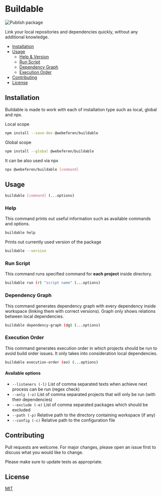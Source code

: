 # Buildable

![Publish package](https://github.com/webeferen/buildable/actions/workflows/publish.yml/badge.svg?branch=main)

Link your local repositories and dependencies quickly, without any additional knowledge.

- [Installation](#installation)
- [Usage](#usage)
  - [Help & Version](#help)
  - [Run Script](#run-script)
  - [Dependency Graph](#dependency-graph)
  - [Execution Order](#execution-order)
- [Contributing](#contributing)
- [License](#license)

## Installation

Buildable is made to work with each of installation type such as local, global and npx.

Local scope

```bash
npm install --save-dev @webeferen/buildable
```

Global scope

```bash
npm install --global @webeferen/buildable
```

It can be also used via npx

```bash
npx @webeferen/buildable [command]
```

## Usage

```bash
buildable [command] (...options)
```

### Help

This command prints out useful information such as available commands and options.

```bash
buildable help
```

Prints out currently used version of the package

```bash
buildable --version
```

### Run Script

This command runs specified command for **each project** inside directory.

```bash
buildable run (r) "script name" (...options)
```

### Dependency Graph

This command generates dependency graph with every dependency inside workspace (linking them with correct versions). Graph only shows relations between local dependencies.

```bash
buildable dependency-graph (dg) (...options)
```

### Execution Order

This command generates execution order in which projects should be run to avoid build order issues. It only takes into consideration local dependencies.

```bash
buildable execution-order (eo) (...options)
```

#### Available options

- `--listeners (-l)` List of comma separated texts when achieve next process can be run (regex check)
- `--only (-o)` List of comma separated projects that will only be run (with their dependencies)
- `--exclude (-e)` List of comma separated packages which should be excluded
- `--path (-p)` Relative path to the directory containing workspace (if any)
- `--config (-c)` Relative path to the configuration file

## Contributing

Pull requests are welcome. For major changes, please open an issue first
to discuss what you would like to change.

Please make sure to update tests as appropriate.

## License

[MIT](https://choosealicense.com/licenses/mit/)
